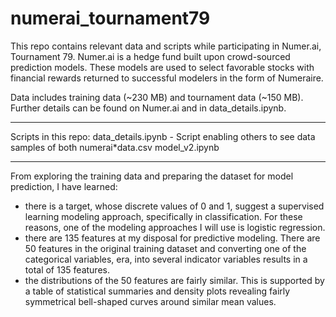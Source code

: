 # numerai_tournament79

This repo contains relevant data and scripts while participating in Numer.ai, Tournament 79.
Numer.ai is a hedge fund built upon crowd-sourced prediction models. These models are used to select favorable stocks with
financial rewards returned to successful modelers in the form of Numeraire.

Data includes training data (~230 MB) and tournament data (~150 MB). Further details can be found on Numer.ai and in data_details.ipynb.

-------------------------
Scripts in this repo:
data_details.ipynb - Script enabling others to see data samples of both numerai*data.csv
model_v2.ipynb

-------------------------
From exploring the training data and preparing the dataset for model prediction, I have learned:
  * there is a target, whose discrete values of 0 and 1, suggest a supervised learning modeling approach, specifically in classification. For these reasons, one of the modeling approaches I will use is logistic regression.
  * there are 135 features at my disposal for predictive modeling. There are 50 features in the original training dataset and converting one of the categorical variables, era, into several indicator variables results in a total of 135 features. 
  * the distributions of the 50 features are fairly similar. This is supported by a table of statistical summaries and density plots revealing fairly symmetrical bell-shaped curves around similar mean values.
